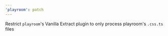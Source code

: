 ```yaml
---
'playroom': patch
---
```


Restrict `playroom`'s Vanilla Extract plugin to only process playroom's `.css.ts` files
